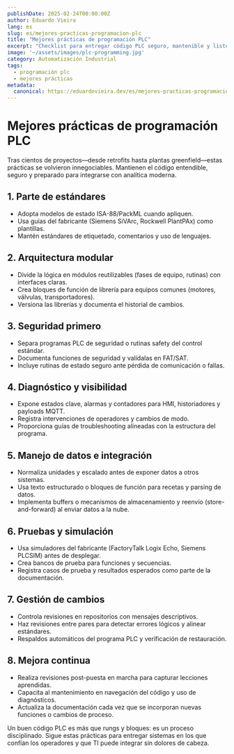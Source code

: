 ```yaml
---
publishDate: 2025-02-24T00:00:00Z
author: Eduardo Vieira
lang: es
slug: es/mejores-practicas-programacion-plc
title: "Mejores prácticas de programación PLC"
excerpt: "Checklist para entregar código PLC seguro, mantenible y listo para integrarse con sistemas IIoT modernos."
image: '~/assets/images/plc-programming.jpg'
category: Automatización Industrial
tags:
  - programación plc
  - mejores prácticas
metadata:
  canonical: https://eduardovieira.dev/es/mejores-practicas-programacion-plc
---
```


# Mejores prácticas de programación PLC

Tras cientos de proyectos—desde retrofits hasta plantas greenfield—estas prácticas se volvieron innegociables. Mantienen el código entendible, seguro y preparado para integrarse con analítica moderna.

## 1. Parte de estándares

- Adopta modelos de estado ISA-88/PackML cuando apliquen.
- Usa guías del fabricante (Siemens SiVArc, Rockwell PlantPAx) como plantillas.
- Mantén estándares de etiquetado, comentarios y uso de lenguajes.

## 2. Arquitectura modular

- Divide la lógica en módulos reutilizables (fases de equipo, rutinas) con interfaces claras.
- Crea bloques de función de librería para equipos comunes (motores, válvulas, transportadores).
- Versiona las librerías y documenta el historial de cambios.

## 3. Seguridad primero

- Separa programas PLC de seguridad o rutinas safety del control estándar.
- Documenta funciones de seguridad y valídalas en FAT/SAT.
- Incluye rutinas de estado seguro ante pérdida de comunicación o fallas.

## 4. Diagnóstico y visibilidad

- Expone estados clave, alarmas y contadores para HMI, historiadores y payloads MQTT.
- Registra intervenciones de operadores y cambios de modo.
- Proporciona guías de troubleshooting alineadas con la estructura del programa.

## 5. Manejo de datos e integración

- Normaliza unidades y escalado antes de exponer datos a otros sistemas.
- Usa texto estructurado o bloques de función para recetas y parsing de datos.
- Implementa buffers o mecanismos de almacenamiento y reenvío (store-and-forward) al enviar datos a la nube.

## 6. Pruebas y simulación

- Usa simuladores del fabricante (FactoryTalk Logix Echo, Siemens PLCSIM) antes de desplegar.
- Crea bancos de prueba para funciones y secuencias.
- Registra casos de prueba y resultados esperados como parte de la documentación.

## 7. Gestión de cambios

- Controla revisiones en repositorios con mensajes descriptivos.
- Haz revisiones entre pares para detectar errores lógicos y alinear estándares.
- Respaldos automáticos del programa PLC y verificación de restauración.

## 8. Mejora continua

- Realiza revisiones post-puesta en marcha para capturar lecciones aprendidas.
- Capacita al mantenimiento en navegación del código y uso de diagnósticos.
- Actualiza la documentación cada vez que se incorporan nuevas funciones o cambios de proceso.

Un buen código PLC es más que rungs y bloques: es un proceso disciplinado. Sigue estas prácticas para entregar sistemas en los que confían los operadores y que TI puede integrar sin dolores de cabeza.
